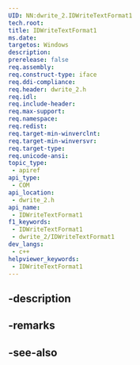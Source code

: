 ```yaml
---
UID: NN:dwrite_2.IDWriteTextFormat1
tech.root: 
title: IDWriteTextFormat1
ms.date: 
targetos: Windows
description: 
prerelease: false
req.assembly: 
req.construct-type: iface
req.ddi-compliance: 
req.header: dwrite_2.h
req.idl: 
req.include-header: 
req.max-support: 
req.namespace: 
req.redist: 
req.target-min-winverclnt: 
req.target-min-winversvr: 
req.target-type: 
req.unicode-ansi: 
topic_type:
 - apiref
api_type:
 - COM
api_location:
 - dwrite_2.h
api_name:
 - IDWriteTextFormat1
f1_keywords:
 - IDWriteTextFormat1
 - dwrite_2/IDWriteTextFormat1
dev_langs:
 - c++
helpviewer_keywords:
 - IDWriteTextFormat1
---
```


## -description

## -remarks

## -see-also


